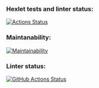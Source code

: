 ### Hexlet tests and linter status:
[![Actions Status](https://github.com/alekseifeniuk/python-project-lvl1/workflows/hexlet-check/badge.svg)](https://github.com/alekseifeniuk/python-project-lvl1/actions)

### Maintanability:
[![Maintainability](https://api.codeclimate.com/v1/badges/a99a88d28ad37a79dbf6/maintainability)](https://codeclimate.com/github/codeclimate/codeclimate/maintainability)

### Linter status:
[![GitHub Actions Status](https://github.com/alekseifeniuk/python-project-lvl1/actions/workflows/project-build/badge.svg)](https://github.com/alekseifeniuk/python-project-lvl1/actions)
